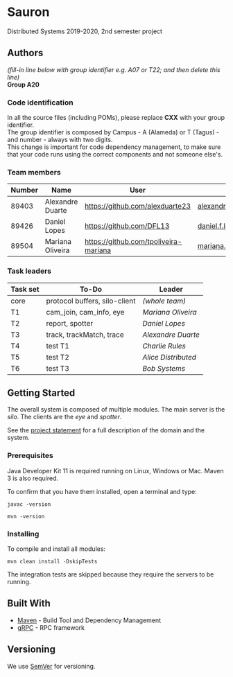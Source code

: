 # Sauron

Distributed Systems 2019-2020, 2nd semester project


## Authors

*(fill-in line below with group identifier e.g. A07 or T22; and then delete this line)*  
**Group A20**

### Code identification

In all the source files (including POMs), please replace __CXX__ with your group identifier.  
The group identifier is composed by Campus - A (Alameda) or T (Tagus) - and number - always with two digits.  
This change is important for code dependency management, to make sure that your code runs using the correct components and not someone else's.

### Team members

| Number | Name              | User                                    | Email                                    |
| -------|-------------------|-----------------------------------------| -----------------------------------------|
| 89403  | Alexandre Duarte  | <https://github.com/alexduarte23>       | <alexandre.a.duarte@tecnico.ulisboa.pt>  |
| 89426  | Daniel Lopes      | <https://github.com/DFL13>              | <daniel.f.lopes@tecnico.ulisboa.pt>      |
| 89504  | Mariana Oliveira  | <https://github.com/tpoliveira-mariana> | <mariana.de.oliveira@tecnico.ulisboa.pt> |

### Task leaders

| Task set | To-Do                         | Leader               |
| ---------|-------------------------------| -------------------- |
| core     | protocol buffers, silo-client | _(whole team)_       |
| T1       | cam_join, cam_info, eye       | _Mariana Oliveira_   |
| T2       | report, spotter               | _Daniel Lopes_       |
| T3       | track, trackMatch, trace      | _Alexandre Duarte_   |
| T4       | test T1                       | _Charlie Rules_      |
| T5       | test T2                       | _Alice Distributed_  |
| T6       | test T3                       | _Bob Systems_        |


## Getting Started

The overall system is composed of multiple modules.
The main server is the _silo_.
The clients are the _eye_ and _spotter_.

See the [project statement](https://github.com/tecnico-distsys/Sauron/blob/master/README.md) for a full description of the domain and the system.

### Prerequisites

Java Developer Kit 11 is required running on Linux, Windows or Mac.
Maven 3 is also required.

To confirm that you have them installed, open a terminal and type:

```
javac -version

mvn -version
```

### Installing

To compile and install all modules:

```
mvn clean install -DskipTests
```

The integration tests are skipped because they require the servers to be running.


## Built With

* [Maven](https://maven.apache.org/) - Build Tool and Dependency Management
* [gRPC](https://grpc.io/) - RPC framework


## Versioning

We use [SemVer](http://semver.org/) for versioning. 
